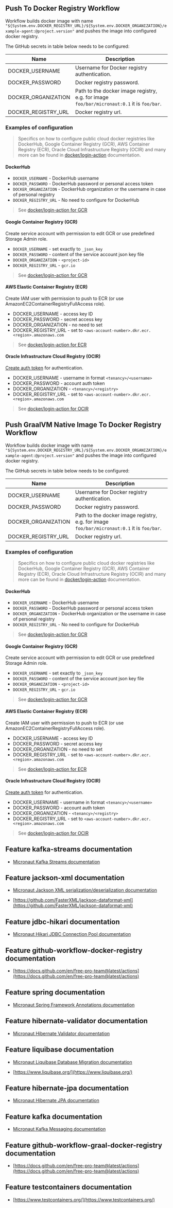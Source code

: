## Push To Docker Registry Workflow
Workflow builds docker image with name `"${System.env.DOCKER_REGISTRY_URL}/${System.env.DOCKER_ORGANIZATION}/example-agent:@project.version"` and pushes the image
into configured docker registry.

The GitHub secrets in table below needs to be configured:

| Name | Description |
| ---- | ----------- |
| DOCKER_USERNAME | Username for Docker registry authentication. |
| DOCKER_PASSWORD | Docker registry password. |
| DOCKER_ORGANIZATION | Path to the docker image registry, e.g. for image `foo/bar/micronaut:0.1` it is `foo/bar`. |
| DOCKER_REGISTRY_URL | Docker registry url. |
### Examples of configuration
> Specifics on how to configure public cloud docker registries like DockerHub, Google Container Registry (GCR), AWS Container Registry (ECR),
> Oracle Cloud Infrastructure Registry (OCIR) and many more can be found in [docker/login-action](https://github.com/docker/login-action)
> documentation.

#### DockerHub

- `DOCKER_USERNAME` - DockerHub username
- `DOCKER_PASSWORD` - DockerHub password or personal access token
- `DOCKER_ORGANIZATION` - DockerHub organization or the username in case of personal registry
- `DOCKER_REGISTRY_URL` - No need to configure for DockerHub

> See [docker/login-action for GCR](https://github.com/docker/login-action#dockerhub)

#### Google Container Registry (GCR)
Create service account with permission to edit GCR or use predefined Storage Admin role.

- `DOCKER_USERNAME` - set exactly to `_json_key`
- `DOCKER_PASSWORD` - content of the service account json key file
- `DOCKER_ORGANIZATION` - `<project-id>`
- `DOCKER_REGISTRY_URL` - `gcr.io`

> See [docker/login-action for GCR](https://github.com/docker/login-action#google-container-registry-gcr)

#### AWS Elastic Container Registry (ECR)
Create IAM user with permission to push to ECR (or use AmazonEC2ContainerRegistryFullAccess role).

- DOCKER_USERNAME - access key ID
- DOCKER_PASSWORD - secret access key
- DOCKER_ORGANIZATION - no need to set
- DOCKER_REGISTRY_URL - set to `<aws-account-number>.dkr.ecr.<region>.amazonaws.com`

> See [docker/login-action for ECR](https://github.com/docker/login-action#aws-elastic-container-registry-ecr)

#### Oracle Infrastructure Cloud Registry (OCIR)
[Create auth token](https://www.oracle.com/webfolder/technetwork/tutorials/obe/oci/registry/index.html#GetanAuthToken) for authentication.

- DOCKER_USERNAME - username in format `<tenancy>/<username>`
- DOCKER_PASSWORD - account auth token
- DOCKER_ORGANIZATION - `<tenancy>/<registry>`
- DOCKER_REGISTRY_URL - set to `<aws-account-number>.dkr.ecr.<region>.amazonaws.com`

> See [docker/login-action for OCIR](https://github.com/docker/login-action#oci-oracle-cloud-infrastructure-registry-ocir)
## Push GraalVM Native Image To Docker Registry Workflow
Workflow builds docker image with name `"${System.env.DOCKER_REGISTRY_URL}/${System.env.DOCKER_ORGANIZATION}/example-agent:@project.version"` and pushes the image
into configured docker registry.

The GitHub secrets in table below needs to be configured:

| Name | Description |
| ---- | ----------- |
| DOCKER_USERNAME | Username for Docker registry authentication. |
| DOCKER_PASSWORD | Docker registry password. |
| DOCKER_ORGANIZATION | Path to the docker image registry, e.g. for image `foo/bar/micronaut:0.1` it is `foo/bar`. |
| DOCKER_REGISTRY_URL | Docker registry url. |
### Examples of configuration
> Specifics on how to configure public cloud docker registries like DockerHub, Google Container Registry (GCR), AWS Container Registry (ECR),
> Oracle Cloud Infrastructure Registry (OCIR) and many more can be found in [docker/login-action](https://github.com/docker/login-action)
> documentation.

#### DockerHub

- `DOCKER_USERNAME` - DockerHub username
- `DOCKER_PASSWORD` - DockerHub password or personal access token
- `DOCKER_ORGANIZATION` - DockerHub organization or the username in case of personal registry
- `DOCKER_REGISTRY_URL` - No need to configure for DockerHub

> See [docker/login-action for GCR](https://github.com/docker/login-action#dockerhub)

#### Google Container Registry (GCR)
Create service account with permission to edit GCR or use predefined Storage Admin role.

- `DOCKER_USERNAME` - set exactly to `_json_key`
- `DOCKER_PASSWORD` - content of the service account json key file
- `DOCKER_ORGANIZATION` - `<project-id>`
- `DOCKER_REGISTRY_URL` - `gcr.io`

> See [docker/login-action for GCR](https://github.com/docker/login-action#google-container-registry-gcr)

#### AWS Elastic Container Registry (ECR)
Create IAM user with permission to push to ECR (or use AmazonEC2ContainerRegistryFullAccess role).

- DOCKER_USERNAME - access key ID
- DOCKER_PASSWORD - secret access key
- DOCKER_ORGANIZATION - no need to set
- DOCKER_REGISTRY_URL - set to `<aws-account-number>.dkr.ecr.<region>.amazonaws.com`

> See [docker/login-action for ECR](https://github.com/docker/login-action#aws-elastic-container-registry-ecr)

#### Oracle Infrastructure Cloud Registry (OCIR)
[Create auth token](https://www.oracle.com/webfolder/technetwork/tutorials/obe/oci/registry/index.html#GetanAuthToken) for authentication.

- DOCKER_USERNAME - username in format `<tenancy>/<username>`
- DOCKER_PASSWORD - account auth token
- DOCKER_ORGANIZATION - `<tenancy>/<registry>`
- DOCKER_REGISTRY_URL - set to `<aws-account-number>.dkr.ecr.<region>.amazonaws.com`

> See [docker/login-action for OCIR](https://github.com/docker/login-action#oci-oracle-cloud-infrastructure-registry-ocir)
## Feature kafka-streams documentation

- [Micronaut Kafka Streams documentation](https://micronaut-projects.github.io/micronaut-kafka/latest/guide/index.html#kafkaStream)

## Feature jackson-xml documentation

- [Micronaut Jackson XML serialization/deserialization documentation](https://micronaut-projects.github.io/micronaut-jackson-xml/latest/guide/index.html)

- [https://github.com/FasterXML/jackson-dataformat-xml](https://github.com/FasterXML/jackson-dataformat-xml)

## Feature jdbc-hikari documentation

- [Micronaut Hikari JDBC Connection Pool documentation](https://micronaut-projects.github.io/micronaut-sql/latest/guide/index.html#jdbc)

## Feature github-workflow-docker-registry documentation

- [https://docs.github.com/en/free-pro-team@latest/actions](https://docs.github.com/en/free-pro-team@latest/actions)

## Feature spring documentation

- [Micronaut Spring Framework Annotations documentation](https://micronaut-projects.github.io/micronaut-spring/latest/guide/index.html)

## Feature hibernate-validator documentation

- [Micronaut Hibernate Validator documentation](https://micronaut-projects.github.io/micronaut-hibernate-validator/latest/guide/index.html)

## Feature liquibase documentation

- [Micronaut Liquibase Database Migration documentation](https://micronaut-projects.github.io/micronaut-liquibase/latest/guide/index.html)

- [https://www.liquibase.org/](https://www.liquibase.org/)

## Feature hibernate-jpa documentation

- [Micronaut Hibernate JPA documentation](https://micronaut-projects.github.io/micronaut-sql/latest/guide/index.html#hibernate)

## Feature kafka documentation

- [Micronaut Kafka Messaging documentation](https://micronaut-projects.github.io/micronaut-kafka/latest/guide/index.html)

## Feature github-workflow-graal-docker-registry documentation

- [https://docs.github.com/en/free-pro-team@latest/actions](https://docs.github.com/en/free-pro-team@latest/actions)

## Feature testcontainers documentation

- [https://www.testcontainers.org/](https://www.testcontainers.org/)

